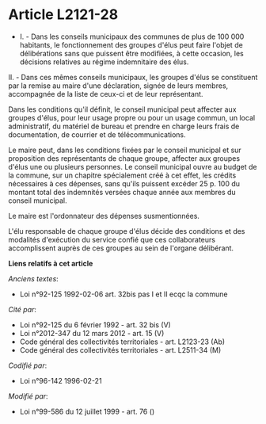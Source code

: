 # Article L2121-28

- I. - Dans les conseils municipaux des communes de plus de 100 000 habitants, le fonctionnement des groupes d'élus peut
faire l'objet de délibérations sans que puissent être modifiées, à cette occasion, les décisions relatives au régime
indemnitaire des élus.

II. - Dans ces mêmes conseils municipaux, les groupes d'élus se constituent par la remise au maire d'une déclaration, signée
de leurs membres, accompagnée de la liste de ceux-ci et de leur représentant.

Dans les conditions qu'il définit, le conseil municipal peut affecter aux groupes d'élus, pour leur usage propre ou pour un
usage commun, un local administratif, du matériel de bureau et prendre en charge leurs frais de documentation, de courrier et
de télécommunications.

Le maire peut, dans les conditions fixées par le conseil municipal et sur proposition des représentants de chaque groupe,
affecter aux groupes d'élus une ou plusieurs personnes. Le conseil municipal ouvre au budget de la commune, sur un chapitre
spécialement créé à cet effet, les crédits nécessaires à ces dépenses, sans qu'ils puissent excéder 25 p. 100 du montant
total des indemnités versées chaque année aux membres du conseil municipal.

Le maire est l'ordonnateur des dépenses susmentionnées.

L'élu responsable de chaque groupe d'élus décide des conditions et des modalités d'exécution du service confié que ces
collaborateurs accomplissent auprès de ces groupes au sein de l'organe délibérant.

**Liens relatifs à cet article**

_Anciens textes_:

  - Loi n°92-125 1992-02-06 art. 32bis pas I et II ecqc la commune

_Cité par_:

  - Loi n°92-125 du 6 février 1992 - art. 32 bis (V)
  - Loi n°2012-347 du 12 mars 2012 - art. 15 (V)
  - Code général des collectivités territoriales - art. L2123-23 (Ab)
  - Code général des collectivités territoriales - art. L2511-34 (M)

_Codifié par_:

  - Loi n°96-142 1996-02-21

_Modifié par_:

  - Loi n°99-586 du 12 juillet 1999 - art. 76 ()
